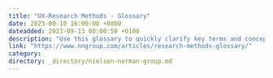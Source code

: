 ```yaml
---
title: "UX-Research Methods - Glossary"
date: 2023-09-10 16:00:00 +0000
dateadded: 2023-09-13 00:00:50 +0100
description: "Use this glossary to quickly clarify key terms and concepts related to research methods in UX."
link: "https://www.nngroup.com/articles/research-methods-glossary/"
category:
directory: _directory/nielsen-norman-group.md
---
```


